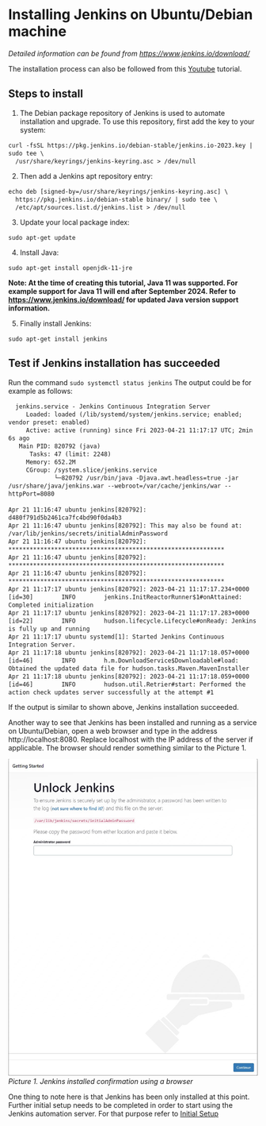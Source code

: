 # Installing Jenkins on Ubuntu/Debian machine
_Detailed information can be found from https://www.jenkins.io/download/_

The installation process can also be followed from this [Youtube](https://www.youtube.com/watch?v=YVG1vaPAKak&t=15s&ab_channel=LearnTeachShare "Tutorial video on Jenkins installation on Ubuntu/Debian") tutorial.

## Steps to install
1. The Debian package repository of Jenkins is used to automate installation and upgrade. To use this repository, first add the key to your system:
```
curl -fsSL https://pkg.jenkins.io/debian-stable/jenkins.io-2023.key | sudo tee \
  /usr/share/keyrings/jenkins-keyring.asc > /dev/null
```
2. Then add a Jenkins apt repository entry:
```
echo deb [signed-by=/usr/share/keyrings/jenkins-keyring.asc] \
  https://pkg.jenkins.io/debian-stable binary/ | sudo tee \
  /etc/apt/sources.list.d/jenkins.list > /dev/null
```
3. Update your local package index:
```
sudo apt-get update
```
4. Install Java:
```
sudo apt-get install openjdk-11-jre
```
__Note: At the time of creating this tutorial, Java 11 was supported. For example support for Java 11 will end after September 2024. Refer to https://www.jenkins.io/download/ for updated Java version support information.__

5. Finally install Jenkins:
```
sudo apt-get install jenkins
```

## Test if Jenkins installation has succeeded
Run the command ```sudo systemctl status jenkins```
The output could be for example as follows:
```
  jenkins.service - Jenkins Continuous Integration Server
     Loaded: loaded (/lib/systemd/system/jenkins.service; enabled; vendor preset: enabled)
     Active: active (running) since Fri 2023-04-21 11:17:17 UTC; 2min 6s ago
   Main PID: 820792 (java)
      Tasks: 47 (limit: 2248)
     Memory: 652.2M
     CGroup: /system.slice/jenkins.service
             └─820792 /usr/bin/java -Djava.awt.headless=true -jar /usr/share/java/jenkins.war --webroot=/var/cache/jenkins/war --httpPort=8080

Apr 21 11:16:47 ubuntu jenkins[820792]: d480f791d5b2461ca7fc4bd90f0da4b3
Apr 21 11:16:47 ubuntu jenkins[820792]: This may also be found at: /var/lib/jenkins/secrets/initialAdminPassword
Apr 21 11:16:47 ubuntu jenkins[820792]: *************************************************************
Apr 21 11:16:47 ubuntu jenkins[820792]: *************************************************************
Apr 21 11:16:47 ubuntu jenkins[820792]: *************************************************************
Apr 21 11:17:17 ubuntu jenkins[820792]: 2023-04-21 11:17:17.234+0000 [id=30]        INFO        jenkins.InitReactorRunner$1#onAttained: Completed initialization
Apr 21 11:17:17 ubuntu jenkins[820792]: 2023-04-21 11:17:17.283+0000 [id=22]        INFO        hudson.lifecycle.Lifecycle#onReady: Jenkins is fully up and running
Apr 21 11:17:17 ubuntu systemd[1]: Started Jenkins Continuous Integration Server.
Apr 21 11:17:18 ubuntu jenkins[820792]: 2023-04-21 11:17:18.057+0000 [id=46]        INFO        h.m.DownloadService$Downloadable#load: Obtained the updated data file for hudson.tasks.Maven.MavenInstaller
Apr 21 11:17:18 ubuntu jenkins[820792]: 2023-04-21 11:17:18.059+0000 [id=46]        INFO        hudson.util.Retrier#start: Performed the action check updates server successfully at the attempt #1
```
If the output is similar to shown above, Jenkins installation succeeded.

Another way to see that Jenkins has been installed and running as a service on Ubuntu/Debian,
open a web browser and type in the address http://localhost:8080. Replace localhost with the IP address of the server if applicable.
The browser should render something similar to the Picture 1.

![Jenkins fresh look](../screenshots/getting_started_unlock_jenkins.jpg "Getting started unlock jenkins")
*Picture 1. Jenkins installed confirmation using a browser*


One thing to note here is that Jenkins has been only installed at this point. Further initial setup needs to be completed in order to start using the Jenkins automation server. For that purpose refer to [Initial Setup](https://github.com/bikarnap/jenkins-tutorial/blob/master/installation_and_setup/Initial_Setup.md "Initial Setup")

